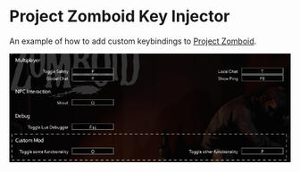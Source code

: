 # Project Zomboid Key Injector

An example of how to add custom keybindings to [Project Zomboid](http://projectzomboid.com/).

![poster](https://raw.githubusercontent.com/rm-code/pz-keyinjector/develop/poster.png)